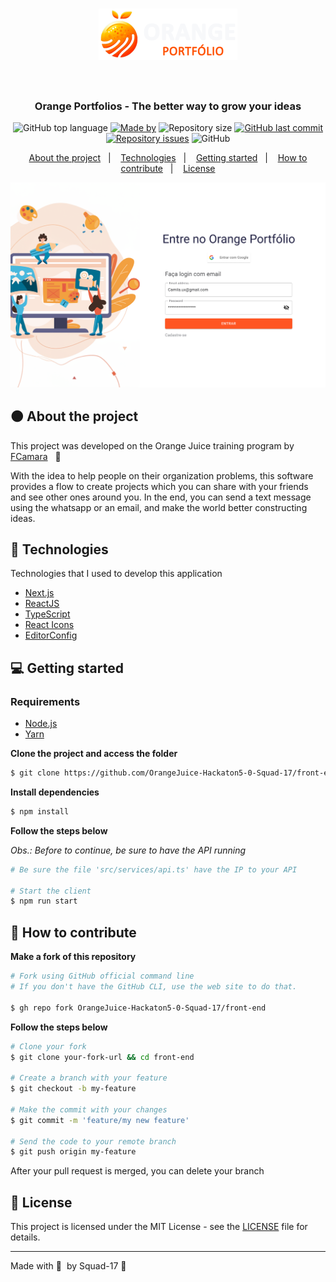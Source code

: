 <h1 align="center">
  <img src=".github/logo.svg" alt="Logo"><br /><br />
</h1>

<h3 align="center">
  Orange Portfolios - The better way to grow your ideas
</h3>

<p align="center">
  <img alt="GitHub top language" src="https://img.shields.io/github/languages/top/OrangeJuice-Hackaton5-0-Squad-17/front-end?color=orange">
  <a href="https://www.linkedin.com/in/OrangeJuice-Hackaton5-0-Squad-17/"><img alt="Made by" src="https://img.shields.io/badge/made%20by-Squad%2017-orange"></a>
  <img alt="Repository size" src="https://img.shields.io/github/repo-size/OrangeJuice-Hackaton5-0-Squad-17/front-end?color=orange">
  <a href="https://github.com/OrangeJuice-Hackaton5-0-Squad-17/front-end/commits/master"><img alt="GitHub last commit" src="https://img.shields.io/github/last-commit/OrangeJuice-Hackaton5-0-Squad-17/front-end?color=orange"></a>
  <a href="https://github.com/OrangeJuice-Hackaton5-0-Squad-17/front-end/issues"><img alt="Repository issues" src="https://img.shields.io/github/issues/OrangeJuice-Hackaton5-0-Squad-17/front-end?color=orange"></a>
  <img alt="GitHub" src="https://img.shields.io/github/license/OrangeJuice-Hackaton5-0-Squad-17/front-end?color=orange">
</p>

<p align="center">
  <a href="#-about-the-project">About the project</a>&nbsp;&nbsp;&nbsp;|&nbsp;&nbsp;&nbsp;
  <a href="#-technologies">Technologies</a>&nbsp;&nbsp;&nbsp;|&nbsp;&nbsp;&nbsp;
  <a href="#-getting-started">Getting started</a>&nbsp;&nbsp;&nbsp;|&nbsp;&nbsp;&nbsp;
  <a href="#-how-to-contribute">How to contribute</a>&nbsp;&nbsp;&nbsp;|&nbsp;&nbsp;&nbsp;
  <a href="#-license">License</a>
</p>

<img alt="Layout" src=".github/mockup.png">

## 🟠 About the project

This project was developed on the Orange Juice training program by [FCamara](https://tech.orangejuice.com.br/programadeformacao) &nbsp;&nbsp;🧡

With the idea to help people on their organization problems, this software provides a flow to create projects which you can share with your friends and see other ones around you. In the end, you can send a text message using the whatsapp or an email, and make the world better constructing ideas.

## 🚀 Technologies

Technologies that I used to develop this application

- [Next.js](https://nextjs.org/)
- [ReactJS](https://reactjs.org/)
- [TypeScript](https://www.typescriptlang.org/)
- [React Icons](https://react-icons.netlify.com/#/)
- [EditorConfig](https://editorconfig.org/)

## 💻 Getting started

### Requirements

- [Node.js](https://nodejs.org/en/)
- [Yarn](https://classic.yarnpkg.com/)

**Clone the project and access the folder**

```bash
$ git clone https://github.com/OrangeJuice-Hackaton5-0-Squad-17/front-end.git && cd front-end
```

**Install dependencies**

```bash
$ npm install
```

**Follow the steps below**

_Obs.: Before to continue, be sure to have the API running_

```bash
# Be sure the file 'src/services/api.ts' have the IP to your API

# Start the client
$ npm run start
```

## 🤔 How to contribute

**Make a fork of this repository**

```bash
# Fork using GitHub official command line
# If you don't have the GitHub CLI, use the web site to do that.

$ gh repo fork OrangeJuice-Hackaton5-0-Squad-17/front-end
```

**Follow the steps below**

```bash
# Clone your fork
$ git clone your-fork-url && cd front-end

# Create a branch with your feature
$ git checkout -b my-feature

# Make the commit with your changes
$ git commit -m 'feature/my new feature'

# Send the code to your remote branch
$ git push origin my-feature
```

After your pull request is merged, you can delete your branch

## 📝 License

This project is licensed under the MIT License - see the [LICENSE](LICENSE) file for details.

---

Made with 🧡&nbsp; by Squad-17 👋
